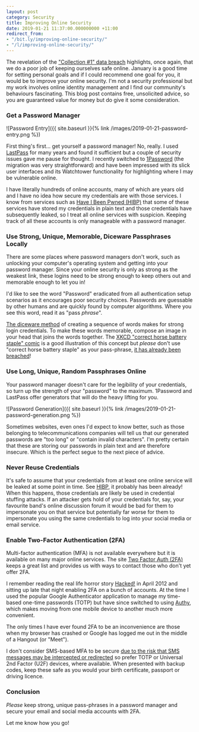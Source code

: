 ```yaml
---
layout: post
category: Security
title: Improving Online Security
date: 2019-01-21 11:37:00.000000000 +11:00
redirect_from:
- "/bit.ly/improving-online-security/"
- "/l/improving-online-security/"
---
```

The revelation of the ["Collection #1" data
breach](https://www.troyhunt.com/the-773-million-record-collection-1-data-reach/)
highlights, once again, that we do a poor job of keeping ourselves safe online.
January is a good time for setting personal goals and if I could recommend one
goal for you, it would be to improve your online security. I'm not a security
professional but my work involves online identity management and I find our
community's behaviours fascinating. This blog post contains free, unsolicited
advice, so you are guaranteed value for money but do give it some consideration.

### Get a Password Manager

![Password Entry]({{ site.baseurl }}{% link /images/2019-01-21-password-entry.png %})

First thing's first... get yourself a password manager! No, really. I used
[LastPass](https://www.lastpass.com/) for many years and found it sufficient but
a couple of security issues gave me pause for thought. I recently switched to
[1Password](https://1password.com/) (the migration was very straightforward) and
have been impressed with its slick user interfaces and its Watchtower
functionality for highlighting where I may be vulnerable online.

I have literally hundreds of online accounts, many of which are years old and I
have no idea how secure my credentials are with those services. I know from
services such as [Have I Been Pwned (HIBP)](https://haveibeenpwned.com/) that
some of these services have stored my credentials in plain text and those
credentials have subsequently leaked, so I treat all online services with
suspicion. Keeping track of all these accounts is only manageable with a
password manager.

### Use Strong, Unique, Memorable, Diceware Passphrases Locally

There are some places where password managers don't work, such as unlocking your
computer's operating system and getting into your password manager. Since your
online security is only as strong as the weakest link, these logins need to be
strong enough to keep others out and memorable enough to let you in!

I'd like to see the word "Password" eradicated from all authentication setup
scenarios as it encourages poor security choices. Passwords are guessable by
other humans and are quickly found by computer algorithms. Where you see this
word, read it as "pass _phrase_". 

[The diceware method](https://en.wikipedia.org/wiki/Diceware) of creating a
sequence of words makes for strong login credentials. To make these words
memorable, compose an image in your head that joins the words together. The
[XKCD "correct horse battery staple" comic](https://www.xkcd.com/936/) is a good
illustration of this concept but _please_ don't use "correct horse battery
staple" as your pass-phrase, [it has already been
breached](https://haveibeenpwned.com/Passwords)!

### Use Long, Unique, Random Passphrases Online

Your password manager doesn't care for the legibility of your credentials, so
turn up the strength of your "password" to the maximum. 1Password and LastPass
offer generators that will do the heavy lifting for you.

![Password Generation]({{ site.baseurl }}{% link /images/2019-01-21-password-generation.png %})

Sometimes websites, even ones I'd expect to know better, such as those belonging
to telecommunications companies will tell us that our generated passwords are
"too long" or "contain invalid characters". I'm pretty certain that these are
storing our passwords in plain text and are therefore insecure. Which is the
perfect segue to the next piece of advice.

### Never Reuse Credentials

It's safe to assume that your credentials from at least one online service will
be leaked at some point in time. See [HIBP](https://haveibeenpwned.com/), it
probably has been already! When this happens, those credentials are likely be
used in credential stuffing attacks. If an attacker gets hold of your
credentials for, say, your favourite band's online discussion forum it would be
bad for them to impersonate you on that service but potentially far worse for
them to impersonate you using the same credentials to log into your social media
or email service.

### Enable Two-Factor Authentication (2FA)

Multi-factor authentication (MFA) is not available everywhere but it is
available on many major online services. The site [Two Factor Auth
(2FA)](https://twofactorauth.org/) keeps a great list and provides us with ways
to contact those who don't yet offer 2FA.

I remember reading the real life horror story
[Hacked!](https://www.theatlantic.com/magazine/archive/2011/11/hacked/308673/?single_page=true)
in April 2012 and sitting up late that night enabling 2FA on a bunch of
accounts. At the time I used the popular Google Authenticator application to
manage my time-based one-time passwords (TOTP) but have since switched to using
[Authy](https://authy.com/), which makes moving from one mobile device to
another much more convenient.

The only times I have ever found 2FA to be an inconvenience are those when my
browser has crashed or Google has logged me out in the middle of a Hangout (or
"Meet").

I don't consider SMS-based MFA to be secure [due to the risk that SMS messages
may be intercepted or
redirected](https://fortune.com/2016/07/26/nist-sms-two-factor/) so prefer TOTP
or Universal 2nd Factor (U2F) devices, where available. When presented with
backup codes, keep these safe as you would your birth certificate, passport or
driving licence.

### Conclusion

_Please_ keep strong, unique pass-phrases in a password manager and secure your
email and social media accounts with 2FA.

Let me know how you go!
